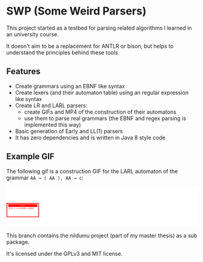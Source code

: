 SWP (Some Weird Parsers)
========================

This project started as a testbed for parsing related algorithms I learned in an university course.

It doesn't aim to be a replacement for ANTLR or bison,
but helps to understand the principles behind these tools.

Features
--------
* Create grammars using an EBNF like syntax
* Create lexers (and their automaton table) using an regular expression like syntax
* Create LR and LARL parsers:
    * create GIFs and MP4 of the construction of their automatons
    * use them to parse real grammars (the EBNF and regex parsing is implemented this way)
* Basic generation of Early and LL(1) parsers
* It has zero dependencies and is written in Java 8 style code

Example GIF
-----------
The following gif is a construction GIF for the LARL automaton of the grammar
`AA → ( AA ), AA → c`:
 
![Automaton construction GIF](img/example.gif)


This branch contains the nildumu project (part of my master thesis)
as a sub package.


It's licensed under the GPLv3 and MIT license.
